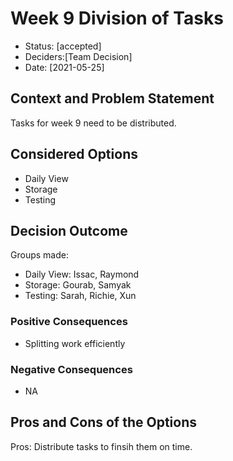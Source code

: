 # Week 9 Division of Tasks

* Status: [accepted]
* Deciders:[Team Decision]
* Date: [2021-05-25]


## Context and Problem Statement

Tasks for week 9 need to be distributed.

## Considered Options

* Daily View
* Storage
* Testing

## Decision Outcome
Groups made:
- Daily View: Issac, Raymond
- Storage: Gourab, Samyak
- Testing: Sarah, Richie, Xun

### Positive Consequences

* Splitting work efficiently

### Negative Consequences
* NA

## Pros and Cons of the Options
Pros: Distribute tasks to finsih them on time.